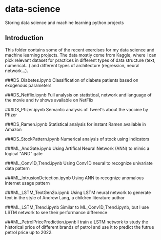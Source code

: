 # data-science
Storing data science and machine learning python projects

## Introduction
This folder contains some of the recent exercises for my data science
and machine learning projects. The data mostly come from Kaggle,
where I can pick relevant dataset for practices in different 
types of data structure (text, numerical...) and different types
of architecture (regression, neural network...). 

###DS_Diabetes.ipynb
Classification of diabete patients based on exogenous parameters

###DS_Netflix.ipynb
Full analysis on statistical, network and language of the movie and 
tv shows available on NetFlix

###DS_Pfizer.ipynb
Semantic analysis of Tweet's about the vaccine by Pfizer

###DS_Ramen.ipynb
Statistical analysis for instant Ramen available in Amazon

###DS_StockPattern.ipynb
Numerical analysis of stock using indicators

###ML_AndGate.ipynb
Using Artifical Neural Network (ANN) to mimic a logical "AND" gate

###ML_Conv1D_Trend.ipynb
Using Conv1D neural to recognize univariate data pattern

###ML_IntrusionDetection.ipynb
Using ANN to recognize anomalous internet usage pattern

###ML_LSTM_TextGen2b.ipynb
Using LSTM neural network to generate text in the style of 
Andrew Lang, a children literature author

###ML_LSTM_Trend.ipynb
Similar to ML_Conv1D_Trend.ipynb, but I use LSTM network to see
their performance difference

###ML_PetrolPricePrediction.ipynb
I train a LSTM network to study the historical price of different brands of 
petrol and use it to predict the futrue petrol price up to 2022.

